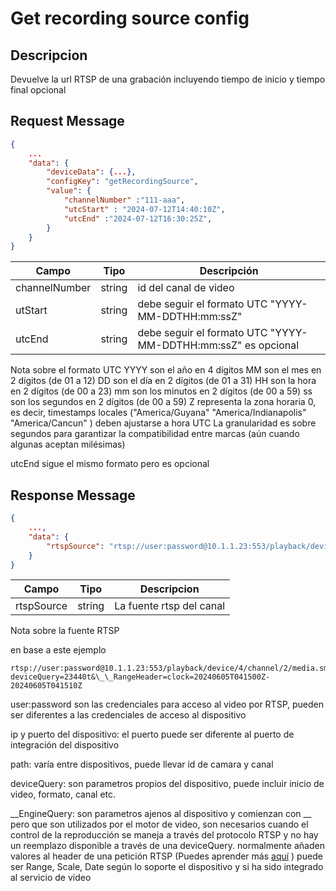 # Get recording source config

## Descripcion

Devuelve la url RTSP de una grabación incluyendo tiempo de inicio y tiempo final opcional

## Request Message

```json
{
    ...
    "data": {
        "deviceData": {...},
        "configKey": "getRecordingSource",
        "value": {
            "channelNumber" :"111-aaa",
            "utcStart" : "2024-07-12T14:40:10Z",
            "utcEnd" :"2024-07-12T16:30:25Z",
        }
    }
}
```

| Campo         | Tipo   | Descripción                                                   |
| ------------- | ------ | ------------------------------------------------------------- |
| channelNumber | string | id del canal de video                                         |
| utStart       | string | debe seguir el formato UTC "YYYY-MM-DDTHH:mm:ssZ"             |
| utcEnd        | string | debe seguir el formato UTC "YYYY-MM-DDTHH:mm:ssZ" es opcional |

Nota sobre el formato UTC
YYYY son el año en 4 dígitos
MM son el mes en 2 dígitos (de 01 a 12)
DD son el día en 2 dígitos (de 01 a 31)
HH son la hora en 2 dígitos (de 00 a 23)
mm son los minutos en 2 dígitos (de 00 a 59)
ss son los segundos en 2 dígitos (de 00 a 59)
Z representa la zona horaria 0, es decir, timestamps locales ("America/Guyana" "America/Indianapolis" "America/Cancun" ) deben ajustarse a hora UTC
La granularidad es sobre segundos para garantizar la compatibilidad entre marcas (aún cuando algunas aceptan milésimas)

utcEnd sigue el mismo formato pero es opcional

## Response Message

```json
{
    ...,
    "data": {
        "rtspSource": "rtsp://user:password@10.1.1.23:553/playback/device/4/channel/2/media.smp?deviceQuery=23440t&__RangeHeader=clock=20240605T041500Z-20240605T041510Z"
    }
}
```

| Campo      | Tipo   | Descripcion              |
| ---------- | ------ | ------------------------ |
| rtspSource | string | La fuente rtsp del canal |

Nota sobre la fuente RTSP

en base a este ejemplo

```
rtsp://user:password@10.1.1.23:553/playback/device/4/channel/2/media.smp?deviceQuery=23440t&\_\_RangeHeader=clock=20240605T041500Z-20240605T041510Z
```

user:password son las credenciales para acceso al video por RTSP, pueden ser diferentes a las credenciales de acceso al dispositivo

ip y puerto del dispositivo: el puerto puede ser diferente al puerto de integración del dispositivo

path: varía entre dispositivos, puede llevar id de camara y canal

deviceQuery: son parametros propios del dispositivo, puede incluir inicio de video, formato, canal etc.

\_\_EngineQuery: son parametros ajenos al dispositivo y comienzan con \_\_ pero que son utilizados por el motor de video, son necesarios cuando el control de la reproducción se maneja a través del protocolo RTSP y no hay un reemplazo disponible a través de una deviceQuery. normalmente añaden valores al header de una petición RTSP (Puedes aprender más [aquí](https://www.rfc-editor.org/rfc/rfc2326.html#:~:text=835%0A%20%20%20%20%20%20%20%20%20%20%20Session%3A%2012345678-,Range%3A%20npt%3D10%2D15,-C%2D%3ES%3A%20PLAY) ) puede ser Range, Scale, Date según lo soporte el dispositivo y si ha sido integrado al servicio de video
